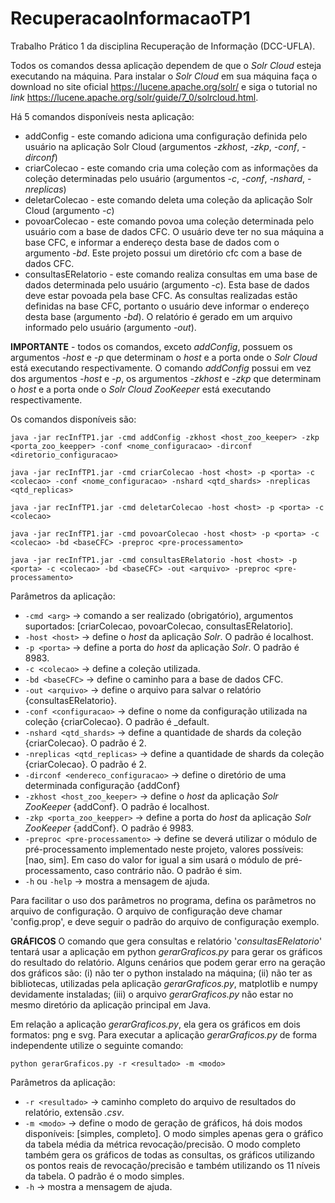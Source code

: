 # RecuperacaoInformacaoTP1
Trabalho Prático 1 da disciplina Recuperação de Informação (DCC-UFLA). 

Todos os comandos dessa aplicação dependem de que o _Solr Cloud_ esteja executando na máquina.
Para instalar o _Solr Cloud_ em sua máquina faça o download no site oficial https://lucene.apache.org/solr/ e siga o tutorial no _link_ https://lucene.apache.org/solr/guide/7_0/solrcloud.html.

Há 5 comandos disponíveis nesta aplicação:
* addConfig - este comando adiciona uma configuração definida pelo usuário na aplicação Solr Cloud (argumentos _-zkhost_, _-zkp_, _-conf_, _-dirconf_)
* criarColecao - este comando cria uma coleção com as informações da coleção determinadas pelo usuário (argumentos _-c_, _-conf_, _-nshard_, _-nreplicas_)
* deletarColecao - este comando deleta uma coleção da aplicação Solr Cloud (argumento _-c_)
* povoarColecao - este comando povoa uma coleção determinada pelo usuário com a base de dados CFC. O usuário deve ter no sua máquina a base CFC, e informar a endereço desta base de dados com o argumento _-bd_. Este projeto possui um diretório cfc com a base de dados CFC.
* consultasERelatorio - este comando realiza consultas em uma base de dados determinada pelo usuário (argumento _-c_). Esta base de dados deve estar povoada pela base CFC. As consultas realizadas estão definidas na base CFC, portanto o usuário deve informar o endereço desta base (argumento _-bd_). O relatório é gerado em um arquivo informado pelo usuário (argumento _-out_).

**IMPORTANTE** - todos os comandos, exceto _addConfig_, possuem os argumentos _-host_ e _-p_ que determinam o _host_ e a porta onde o _Solr Cloud_ está executando respectivamente. O comando _addConfig_ possui em vez dos argumentos _-host_ e _-p_, os argumentos _-zkhost_ e _-zkp_ que determinam o _host_ e a porta onde o _Solr Cloud ZooKeeper_ está executando respectivamente.

Os comandos disponíveis são:
```
java -jar recInfTP1.jar -cmd addConfig -zkhost <host_zoo_keeper> -zkp <porta_zoo_keepper> -conf <nome_configuracao> -dirconf <diretorio_configuracao>
```
```
java -jar recInfTP1.jar -cmd criarColecao -host <host> -p <porta> -c <colecao> -conf <nome_configuracao> -nshard <qtd_shards> -nreplicas <qtd_replicas>
```
```
java -jar recInfTP1.jar -cmd deletarColecao -host <host> -p <porta> -c <colecao>
```
```
java -jar recInfTP1.jar -cmd povoarColecao -host <host> -p <porta> -c <colecao> -bd <baseCFC> -preproc <pre-processamento>
```
```
java -jar recInfTP1.jar -cmd consultasERelatorio -host <host> -p <porta> -c <colecao> -bd <baseCFC> -out <arquivo> -preproc <pre-processamento>
```

Parâmetros da aplicação:
* ```-cmd <arg>``` &rarr; comando a ser realizado (obrigatório), argumentos suportados: [criarColecao, povoarColecao, consultasERelatorio].
* ```-host <host>``` &rarr; define o _host_ da aplicação _Solr_. O padrão é localhost.
* ```-p <porta>``` &rarr; define a porta do _host_ da aplicação _Solr_. O padrão é 8983.
* ```-c <colecao>``` &rarr; define a coleção utilizada.
* ```-bd <baseCFC>``` &rarr; define o caminho para a base de dados CFC.
* ```-out <arquivo>``` &rarr; define o arquivo para salvar o relatório {consultasERelatorio}.
* ```-conf <configuracao>``` &rarr; define o nome da configuração utilizada na coleção {criarColecao}. O padrão é _default.
* ```-nshard <qtd_shards>``` &rarr; define a quantidade de shards da coleção {criarColecao}. O padrão é 2.
* ```-nreplicas <qtd_replicas>``` &rarr; define a quantidade de shards da coleção {criarColecao}. O padrão é 2.
* ```-dirconf <endereco_configuracao>``` &rarr; define o diretório de uma determinada configuração {addConf}
* ```-zkhost <host_zoo_keeper>``` &rarr;  define o _host_ da aplicação _Solr ZooKeeper_ {addConf}. O padrão é localhost.
* ```-zkp <porta_zoo_keepper>``` &rarr; define a porta do _host_ da aplicação _Solr ZooKeeper_ {addConf}. O padrão é 9983.
* ```-preproc <pre-processamento>``` &rarr; define se deverá utilizar o módulo de pré-processamento implementado neste projeto, valores possíveis: [nao, sim]. Em caso do valor for igual a sim usará o módulo de pré-processamento, caso contrário não. O padrão é sim.
* ```-h``` ou ```-help``` &rarr; mostra a mensagem de ajuda.

Para facilitar o uso dos parâmetros no programa, defina os parâmetros no arquivo de configuração.
O arquivo de configuração deve chamar 'config.prop', e deve seguir o padrão do arquivo de configuração exemplo.

**GRÁFICOS** O comando que gera consultas e relatório '_consultasERelatorio_' tentará usar a aplicação em python _gerarGraficos.py_ para gerar os gráficos do resultado do relatório. Alguns cenários que podem gerar erro na geração dos gráficos são: (i) não ter o python instalado na máquina; (ii) não ter as bibliotecas, utilizadas pela aplicação _gerarGraficos.py_, matplotlib e numpy devidamente instaladas; (iii) o arquivo _gerarGraficos.py_ não estar no mesmo diretório da aplicação principal em Java.

Em relação a aplicação _gerarGraficos.py_, ela gera os gráficos em dois formatos: png e svg. Para executar a aplicação _gerarGraficos.py_ de forma independente utilize o seguinte comando:
```
python gerarGraficos.py -r <resultado> -m <modo>
```
Parâmetros da aplicação:
* ```-r <resultado>``` &rarr; caminho completo do arquivo de resultados do relatório, extensão _.csv_.
* ```-m <modo>``` &rarr; define o modo de geração de gráficos, há dois modos disponíveis: [simples, completo]. O modo simples apenas gera o gráfico da tabela média da métrica revocação/precisão. O modo completo também gera os gráficos de todas as consultas, os gráficos utilizando os pontos reais de revocação/precisão e também utilizando os 11 níveis da tabela. O padrão é o modo simples. 
* ```-h``` &rarr; mostra a mensagem de ajuda.

